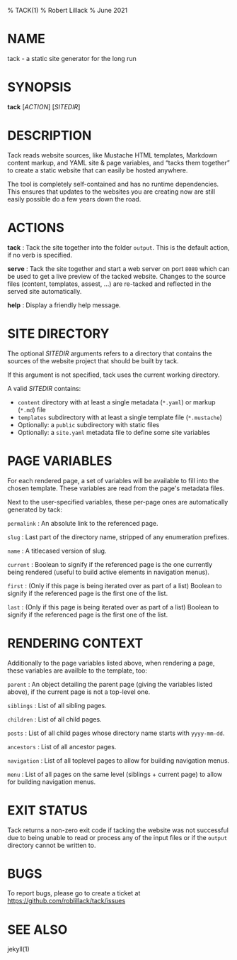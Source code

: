 % TACK(1)
% Robert Lillack
% June 2021

# NAME

tack - a static site generator for the long run

# SYNOPSIS

**tack** [*ACTION*] [*SITEDIR*]

# DESCRIPTION

Tack reads website sources, like Mustache HTML templates, Markdown content markup, and YAML site & page variables, and “tacks them together” to create a static website that can easily be hosted anywhere.

The tool is completely self-contained and has no runtime dependencies. This ensures that updates to the websites you are creating now are still easily possible do a few years down the road.

# ACTIONS

**tack**
: Tack the site together into the folder `output`. This is the default action, if no verb is specified.

**serve**
: Tack the site together and start a web server on port `8080` which can be used to get a live preview of the tacked website. Changes to the source files (content, templates, assest, ...) are re-tacked and reflected in the served site automatically.

**help**
: Display a friendly help message.

# SITE DIRECTORY

The optional _SITEDIR_ arguments refers to a directory that contains the sources
of the website project that should be built by tack.

If this argument is not specified, tack uses the current working directory.

A valid _SITEDIR_ contains:

- `content` directory with at least a single metadata (`*.yaml`) or markup (`*.md`) file
- `templates` subdirectory with at least a single template file (`*.mustache`)
- Optionally: a `public` subdirectory with static files
- Optionally: a `site.yaml` metadata file to define some site variables

# PAGE VARIABLES

For each rendered page, a set of variables will be available to fill into
the chosen template. These variables are read from the page's metadata files.

Next to the user-specified variables, these per-page ones are automatically generated by tack:

`permalink`
: An absolute link to the referenced page.

`slug`
: Last part of the directory name, stripped of any enumeration prefixes.

`name`
: A titlecased version of slug.

`current`
: Boolean to signify if the referenced page is the one currently being rendered (useful to build active elements in navigation menus).

`first`
: (Only if this page is being iterated over as part of a list) Boolean to signify if the referenced page is the first one of the list.

`last`
: (Only if this page is being iterated over as part of a list) Boolean to signify if the referenced page is the first one of the list.

# RENDERING CONTEXT

Additionally to the page variables listed above, when rendering a page, these variables are availble to the template, too:

`parent`
: An object detailing the parent page (giving the variables listed above), if the current page is not a top-level one.

`siblings`
: List of all sibling pages.

`children`
: List of all child pages.

`posts`
: List of all child pages whose directory name starts with `yyyy-mm-dd`.

`ancestors`
: List of all ancestor pages.

`navigation`
: List of all toplevel pages to allow for building navigation menus.

`menu`
: List of all pages on the same level (siblings + current page) to allow for building navigation menus.

# EXIT STATUS

Tack returns a non-zero exit code if tacking the website was not successful due to being unable to read or process any of the input files or if the `output` directory cannot be written to.

# BUGS

To report bugs, please go to create a ticket at https://github.com/roblillack/tack/issues

# SEE ALSO

jekyll(1)
